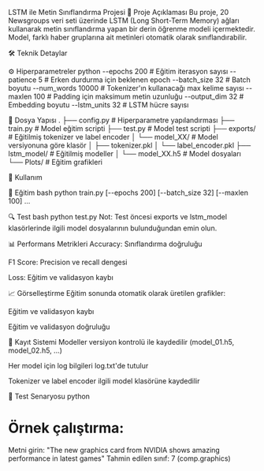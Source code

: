 LSTM ile Metin Sınıflandırma Projesi
📌 Proje Açıklaması
Bu proje, 20 Newsgroups veri seti üzerinde LSTM (Long Short-Term Memory) ağları kullanarak metin sınıflandırma yapan bir derin öğrenme modeli içermektedir. Model, farklı haber gruplarına ait metinleri otomatik olarak sınıflandırabilir.

🛠 Teknik Detaylar

⚙️ Hiperparametreler
python
--epochs 200          # Eğitim iterasyon sayısı
--patience 5          # Erken durdurma için beklenen epoch
--batch_size 32       # Batch boyutu
--num_words 10000     # Tokenizer'ın kullanacağı max kelime sayısı
--maxlen 100          # Padding için maksimum metin uzunluğu
--output_dim 32       # Embedding boyutu
--lstm_units 32       # LSTM hücre sayısı


📂 Dosya Yapısı
.
├── config.py         # Hiperparametre yapılandırması
├── train.py          # Model eğitim scripti
├── test.py           # Model test scripti
├── exports/          # Eğitilmiş tokenizer ve label encoder
│   └── model_XX/     # Model versiyonuna göre klasör
│       ├── tokenizer.pkl
│       └── label_encoder.pkl
├── lstm_model/       # Eğitilmiş modeller
│   └── model_XX.h5   # Model dosyaları
└── Plots/            # Eğitim grafikleri


🚀 Kullanım


🔧 Eğitim
bash
python train.py [--epochs 200] [--batch_size 32] [--maxlen 100] ...


🔍 Test
bash
python test.py
Not: Test öncesi exports ve lstm_model klasörlerinde ilgili model dosyalarının bulunduğundan emin olun.

📊 Performans Metrikleri
Accuracy: Sınıflandırma doğruluğu

F1 Score: Precision ve recall dengesi

Loss: Eğitim ve validasyon kaybı

📈 Görselleştirme
Eğitim sonunda otomatik olarak üretilen grafikler:

Eğitim ve validasyon kaybı

Eğitim ve validasyon doğruluğu

💾 Kayıt Sistemi
Modeller versiyon kontrolü ile kaydedilir (model_01.h5, model_02.h5, ...)

Her model için log bilgileri log.txt'de tutulur

Tokenizer ve label encoder ilgili model klasörüne kaydedilir

🧪 Test Senaryosu
python
# Örnek çalıştırma:
Metni girin: "The new graphics card from NVIDIA shows amazing performance in latest games"
Tahmin edilen sınıf: 7 (comp.graphics)
